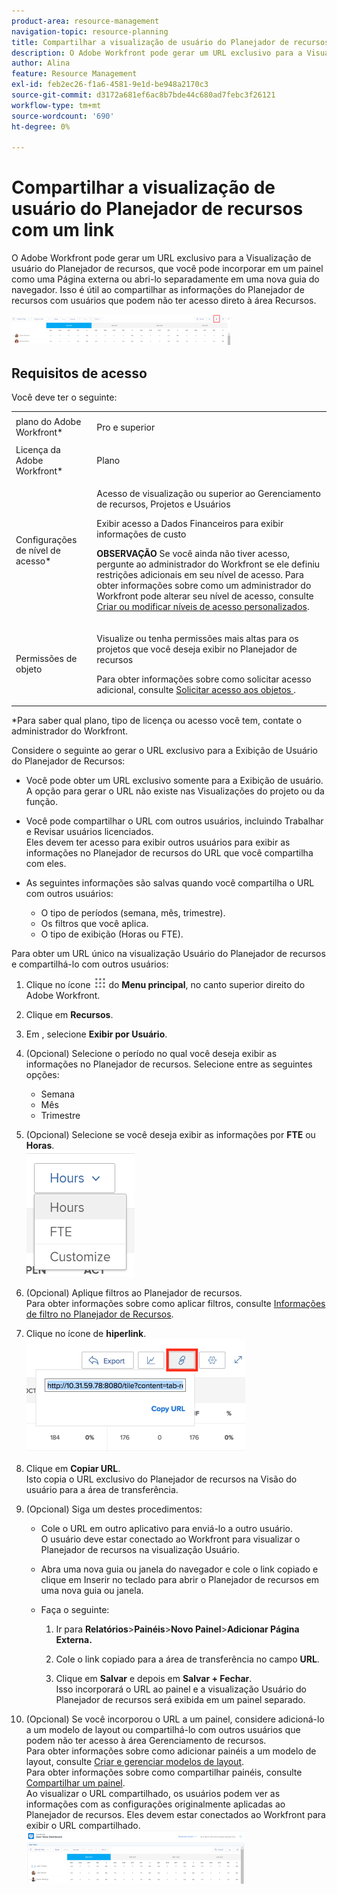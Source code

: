 ```yaml
---
product-area: resource-management
navigation-topic: resource-planning
title: Compartilhar a visualização de usuário do Planejador de recursos com um link
description: O Adobe Workfront pode gerar um URL exclusivo para a Visualização de usuário do Planejador de recursos, que você pode incorporar em um painel como uma Página externa ou abri-lo separadamente em uma nova guia do navegador. Isso é útil ao compartilhar as informações do Planejador de recursos com usuários que podem não ter acesso direto à área Recursos.
author: Alina
feature: Resource Management
exl-id: feb2ec26-f1a6-4581-9e1d-be948a2170c3
source-git-commit: d3172a681ef6ac8b7bde44c680ad7febc3f26121
workflow-type: tm+mt
source-wordcount: '690'
ht-degree: 0%

---
```


# Compartilhar a visualização de usuário do Planejador de recursos com um link

O Adobe Workfront pode gerar um URL exclusivo para a Visualização de usuário do Planejador de recursos, que você pode incorporar em um painel como uma Página externa ou abri-lo separadamente em uma nova guia do navegador. Isso é útil ao compartilhar as informações do Planejador de recursos com usuários que podem não ter acesso direto à área Recursos.

![](assets/rp-user-view-with-link-highlight-350x49.png)

## Requisitos de acesso

Você deve ter o seguinte:

<table style="table-layout:auto"> 
 <col> 
 <col> 
 <tbody> 
  <tr> 
   <td role="rowheader">plano do Adobe Workfront*</td> 
   <td> <p>Pro e superior</p> </td> 
  </tr> 
  <tr> 
   <td role="rowheader">Licença da Adobe Workfront*</td> 
   <td> <p>Plano </p> </td> 
  </tr> 
  <tr> 
   <td role="rowheader">Configurações de nível de acesso*</td> 
   <td> <p>Acesso de visualização ou superior ao Gerenciamento de recursos, Projetos e Usuários</p> <p>Exibir acesso a Dados Financeiros para exibir informações de custo </p> <p><b>OBSERVAÇÃO</b> Se você ainda não tiver acesso, pergunte ao administrador do Workfront se ele definiu restrições adicionais em seu nível de acesso. Para obter informações sobre como um administrador do Workfront pode alterar seu nível de acesso, consulte <a href="../../administration-and-setup/add-users/configure-and-grant-access/create-modify-access-levels.md" class="MCXref xref">Criar ou modificar níveis de acesso personalizados</a>.</p> </td> 
  </tr> 
  <tr> 
   <td role="rowheader">Permissões de objeto</td> 
   <td> <p>Visualize ou tenha permissões mais altas para os projetos que você deseja exibir no Planejador de recursos</p> <p>Para obter informações sobre como solicitar acesso adicional, consulte <a href="../../workfront-basics/grant-and-request-access-to-objects/request-access.md" class="MCXref xref">Solicitar acesso aos objetos </a>.</p> </td> 
  </tr> 
 </tbody> 
</table>

&#42;Para saber qual plano, tipo de licença ou acesso você tem, contate o administrador do Workfront.


Considere o seguinte ao gerar o URL exclusivo para a Exibição de Usuário do Planejador de Recursos:

* Você pode obter um URL exclusivo somente para a Exibição de usuário. A opção para gerar o URL não existe nas Visualizações do projeto ou da função.
* Você pode compartilhar o URL com outros usuários, incluindo Trabalhar e Revisar usuários licenciados.\
  Eles devem ter acesso para exibir outros usuários para exibir as informações no Planejador de recursos do URL que você compartilha com eles.
* As seguintes informações são salvas quando você compartilha o URL com outros usuários:

   * O tipo de períodos (semana, mês, trimestre).
   * Os filtros que você aplica.
   * O tipo de exibição (Horas ou FTE).

Para obter um URL único na visualização Usuário do Planejador de recursos e compartilhá-lo com outros usuários:

1. Clique no ícone ![](assets/main-menu-icon.png) do **Menu principal**, no canto superior direito do Adobe Workfront.

1. Clique em **Recursos**.
1. Em , selecione **Exibir por Usuário**.
1. (Opcional) Selecione o período no qual você deseja exibir as informações no Planejador de recursos. Selecione entre as seguintes opções:

   * Semana
   * Mês
   * Trimestre

1. (Opcional) Selecione se você deseja exibir as informações por **FTE** ou **Horas**.\
   ![RP_hours_or_fte_in_user_view.png](assets/rp-hours-or-fte-in-user-view.png)

1. (Opcional) Aplique filtros ao Planejador de recursos.\
   Para obter informações sobre como aplicar filtros, consulte [Informações de filtro no Planejador de Recursos](../../resource-mgmt/resource-planning/filter-resource-planner.md).

1. Clique no ícone de **hiperlink**.\
   ![RP_Storm_generate_URL_with_copy_URL_link.png](assets/rp-storm-generate-url-with-copy-url-link-350x182.png)

1. Clique em **Copiar URL**.\
   Isto copia o URL exclusivo do Planejador de recursos na Visão do usuário para a área de transferência.

1. (Opcional) Siga um destes procedimentos:  

   * Cole o URL em outro aplicativo para enviá-lo a outro usuário.\
     O usuário deve estar conectado ao Workfront para visualizar o Planejador de recursos na visualização Usuário.
   * Abra uma nova guia ou janela do navegador e cole o link copiado e clique em Inserir no teclado para abrir o Planejador de recursos em uma nova guia ou janela.
   * Faça o seguinte:

     <!--   
     <MadCap:conditionalText data-mc-conditions="QuicksilverOrClassic.Draft mode">   
     (NOTE:&nbsp;turn this into a numbered list)   
     </MadCap:conditionalText>   
     -->

      1. Ir para **Relatórios**>**Painéis**>**Novo Painel**>**Adicionar Página Externa.**

      1. Cole o link copiado para a área de transferência no campo **URL**.
      1. Clique em **Salvar** e depois em **Salvar + Fechar**.\
         Isso incorporará o URL ao painel e a visualização Usuário do Planejador de recursos será exibida em um painel separado.

1. (Opcional) Se você incorporou o URL a um painel, considere adicioná-lo a um modelo de layout ou compartilhá-lo com outros usuários que podem não ter acesso à área Gerenciamento de recursos.\
   Para obter informações sobre como adicionar painéis a um modelo de layout, consulte [Criar e gerenciar modelos de layout](../../administration-and-setup/customize-workfront/use-layout-templates/create-and-manage-layout-templates.md).\
   Para obter informações sobre como compartilhar painéis, consulte [Compartilhar um painel](../../reports-and-dashboards/dashboards/creating-and-managing-dashboards/share-dashboard.md).\
   Ao visualizar o URL compartilhado, os usuários podem ver as informações com as configurações originalmente aplicadas ao Planejador de recursos. Eles devem estar conectados ao Workfront para exibir o URL compartilhado.\
   ![user_view_dashoard_from_unique_url.png](assets/user-view-dashoard-from-unique-url-350x85.png)
